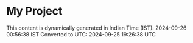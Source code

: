 # My Project

This content is dynamically generated in Indian Time (IST): 2024-09-26 00:56:38 IST
Converted to UTC: 2024-09-25 19:26:38 UTC
